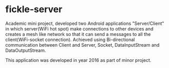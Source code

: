# fickle-server
Academic mini project, developed two Android applications "Server/Client" in which server(WiFi hot spot) make connections to other devices and creates a mesh like network so that it can send a messages to all the client(WiFi-socket connection). Achieved using Bi-directional communication between Client and Server, Socket, DataInputStream and DataOutputStream.

This application was developed in year 2016 as part of minor project.
